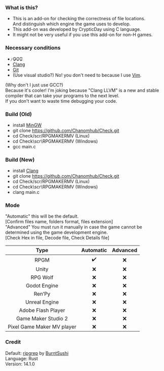 ### What is this?
- This is an add-on for checking the correctness of file locations. <br>
  And distinguish which engine the game uses to develop.
- This add-on was developed by CrypticDay using C language.
- It might not be very useful if you use this add-on for non-H games.

### Necessary conditions
-   ̷G̷C̷C̷
-   [Clang](https://github.com/llvm/llvm-project)
-   [Git](https://git-scm.com/)
-   (Use visual studio?) No! you don't need to because I use [Vim](https://www.vim.org/).


(Why don't I just use GCC?)
<br>
Because it's cooler! I'm joking because "Clang LLVM" is a new and stable compiler that can take your programs to the next level.
<br>
If you don't want to waste time debugging your code.


### Build (Old)
- install [MinGW](https://www.mingw-w64.org/)
- git clone https://github.com/Chanomhub/Check.git
- cd Check/scr/RPGMAKERMV (Linux)
- cd Check\scr\RPGMAKERMV (Windows)
- gcc main.c
### Build (New)
- install [Clang](https://github.com/llvm/llvm-project)
- git clone https://github.com/Chanomhub/Check.git
- cd Check/scr/RPGMAKERMV (Linux)
- cd Check\scr\RPGMAKERMV (Windows)
- clang main.c


### Mode
"Automatic" this will be the default. <br>
[Confirm files name, folders format, files extension] <br>
"Advanced" You must run it manually in case the game cannot be determined using the game development engine. <br>
[Check Hex in file, Decode file, Check Details file]

|     Type      |   Automatic   |   Advanced    |
| :---: | :---: | :---: |
| RPGM  | ✔️  | ❌
| Unity  | ❌  | ❌
|  RPG Wolf  | ❌  | ❌
| Godot Engine  | ❌  | ❌
| Ren’Py  | ❌  | ❌
| Unreal Engine  | ❌  | ❌
| Adobe Flash Player  | ❌  | ❌
| Game Maker Studio 2  | ❌  | ❌
| Pixel Game Maker MV player  | ❌  | ❌

### Credit
Default: [ripgrep](https://github.com/BurntSushi/ripgrep) by [BurntSushi](https://github.com/BurntSushi) <br>
Language: Rust <br>
Version: 14.1.0

